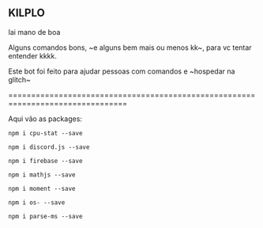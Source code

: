 ﻿KILPLO
 ----------------------------
 
 Iai mano de boa
 
Alguns comandos bons, ~e alguns bem mais ou menos kk~, para vc tentar entender kkkk.

Este bot foi feito para ajudar pessoas com comandos e ~hospedar na glitch~

================================================================================

Aqui vão as packages:
                     
`npm i cpu-stat --save`

`npm i discord.js --save`

`npm i firebase --save`

`npm i mathjs --save`

`npm i moment --save`

`npm i os- --save`

`npm i parse-ms --save`

                     
